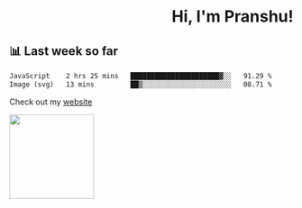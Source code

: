 <div align="right" >
   
   <H1>Hi, I'm Pranshu!</H1>

</div>

## 📊 Last week so far
<!--START_SECTION:waka-->

```txt
JavaScript    2 hrs 25 mins   ██████████████████████▓░░   91.29 %
Image (svg)   13 mins         ██▒░░░░░░░░░░░░░░░░░░░░░░   08.71 %
```

<!--END_SECTION:waka-->

Check out my [website](https://pranshu05.vercel.app)

<img align="left" width="150" src="https://user-images.githubusercontent.com/70943732/209951571-93b7afe5-f523-4683-b725-5d94b287e94e.png">

